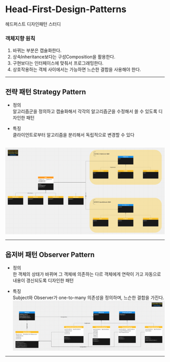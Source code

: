 # Head-First-Design-Patterns
헤드퍼스트 디자인패턴 스터디

### 객체지향 원칙
1. 바뀌는 부분은 캡슐화한다.
2. 상속Inheritance보다는 구성Composition을 활용한다.
3. 구현보다는 인터페이스에 맞춰서 프로그래밍한다.
4. 상호작용하는 객체 사이에서는 가능하면 느슨한 결합을 사용해야 한다.
*****

## 전략 패턴 Strategy Pattern
* 정의 </br>
알고리즘군을 정의하고 캡슐화해서 각각의 알고리즘군을 수정해서 쓸 수 있도록 디자인한 패턴

* 특징 </br>
클라이언트로부터 알고리즘을 분리해서 독립적으로 변경할 수 있다
</br>
<img src="/img/strategy_pattern_00.png" title="" alt=""></img></br>

*****
## 옵저버 패턴 Observer Pattern
* 정의 </br>
한 객체의 상태가 바뀌며 그 객체에 의존하는 다르 객체에게 연락이 가고 자동으로 내용이 갱신되도록 디자인한 패턴

* 특징 </br>
Subject와 Observer가 one-to-many 의존성을 정의하며, 느슨한 결합을 가진다.</br>
<img src="/img/observer_pattern_00.png" title="" alt=""></img>

*****


